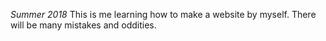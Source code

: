 *Summer 2018*
   This is me learning how to make a website by myself. There will be many mistakes and oddities. 
